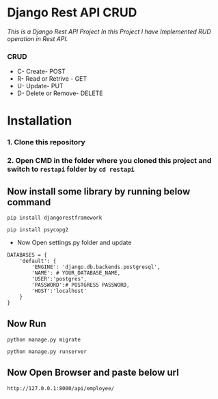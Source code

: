# Django Rest API CRUD

*This is a Django Rest API Project In this Project I have Implemented RUD operation in Rest API.*

### CRUD
   - C- Create- POST
   - R- Read or Retrive - GET
   - U- Update- PUT
   - D- Delete or Remove- DELETE

# Installation 

### 1. Clone this repository

### 2. Open CMD in the folder where you cloned this project and switch to ```restapi``` folder by ```cd restapi```

## Now install some library by running below command

```
pip install djangorestframework
```

``` 
pip install psycopg2 
```


* Now Open settings.py folder and update 

```
DATABASES = {
    'default': {
        'ENGINE': 'django.db.backends.postgresql',
        'NAME': # YOUR_DATABASE_NAME,
        'USER':'postgres',
        'PASSWORD':# POSTGRESS PASSWORD,
        'HOST':'localhost'
    }
}
```

## Now Run

```
python manage.py migrate
```
```
python manage.py runserver
```

## Now Open Browser and paste below url

```
http://127.0.0.1:8000/api/employee/
```